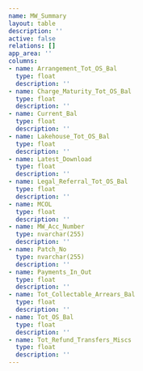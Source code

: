 ```yaml
---
name: MW_Summary
layout: table
description: ''
active: false
relations: []
app_area: ''
columns:
- name: Arrangement_Tot_OS_Bal
  type: float
  description: ''
- name: Charge_Maturity_Tot_OS_Bal
  type: float
  description: ''
- name: Current_Bal
  type: float
  description: ''
- name: Lakehouse_Tot_OS_Bal
  type: float
  description: ''
- name: Latest_Download
  type: float
  description: ''
- name: Legal_Referral_Tot_OS_Bal
  type: float
  description: ''
- name: MCOL
  type: float
  description: ''
- name: MW_Acc_Number
  type: nvarchar(255)
  description: ''
- name: Patch_No
  type: nvarchar(255)
  description: ''
- name: Payments_In_Out
  type: float
  description: ''
- name: Tot_Collectable_Arrears_Bal
  type: float
  description: ''
- name: Tot_OS_Bal
  type: float
  description: ''
- name: Tot_Refund_Transfers_Miscs
  type: float
  description: ''
---
```


